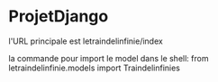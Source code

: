 # ProjetDjango
l'URL principale est letraindelinfinie/index

la commande pour import le model dans le shell:
from letraindelinfinie.models import Traindelinfinies
